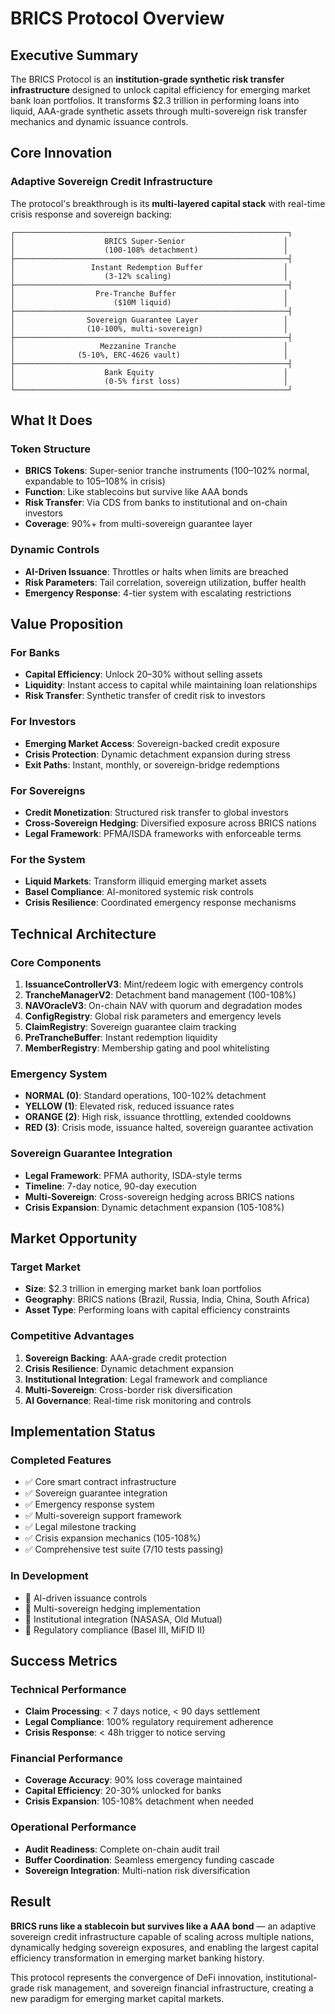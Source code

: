 # BRICS Protocol Overview

## Executive Summary

The BRICS Protocol is an **institution-grade synthetic risk transfer infrastructure** designed to unlock capital efficiency for emerging market bank loan portfolios. It transforms $2.3 trillion in performing loans into liquid, AAA-grade synthetic assets through multi-sovereign risk transfer mechanics and dynamic issuance controls.

## Core Innovation

### Adaptive Sovereign Credit Infrastructure
The protocol's breakthrough is its **multi-layered capital stack** with real-time crisis response and sovereign backing:

```
┌─────────────────────────────────────────────────────────────┐
│                    BRICS Super-Senior                      │
│                    (100-108% detachment)                   │
├─────────────────────────────────────────────────────────────┤
│                 Instant Redemption Buffer                  │
│                    (3-12% scaling)                         │
├─────────────────────────────────────────────────────────────┤
│                  Pre-Tranche Buffer                        │
│                      ($10M liquid)                         │
├─────────────────────────────────────────────────────────────┤
│                Sovereign Guarantee Layer                   │
│                (10-100%, multi-sovereign)                  │
├─────────────────────────────────────────────────────────────┤
│                   Mezzanine Tranche                        │
│              (5-10%, ERC-4626 vault)                       │
├─────────────────────────────────────────────────────────────┤
│                    Bank Equity                             │
│                    (0-5% first loss)                       │
└─────────────────────────────────────────────────────────────┘
```

## What It Does

### Token Structure
- **BRICS Tokens**: Super-senior tranche instruments (100–102% normal, expandable to 105–108% in crisis)
- **Function**: Like stablecoins but survive like AAA bonds
- **Risk Transfer**: Via CDS from banks to institutional and on-chain investors
- **Coverage**: 90%+ from multi-sovereign guarantee layer

### Dynamic Controls
- **AI-Driven Issuance**: Throttles or halts when limits are breached
- **Risk Parameters**: Tail correlation, sovereign utilization, buffer health
- **Emergency Response**: 4-tier system with escalating restrictions

## Value Proposition

### For Banks
- **Capital Efficiency**: Unlock 20–30% without selling assets
- **Liquidity**: Instant access to capital while maintaining loan relationships
- **Risk Transfer**: Synthetic transfer of credit risk to investors

### For Investors
- **Emerging Market Access**: Sovereign-backed credit exposure
- **Crisis Protection**: Dynamic detachment expansion during stress
- **Exit Paths**: Instant, monthly, or sovereign-bridge redemptions

### For Sovereigns
- **Credit Monetization**: Structured risk transfer to global investors
- **Cross-Sovereign Hedging**: Diversified exposure across BRICS nations
- **Legal Framework**: PFMA/ISDA frameworks with enforceable terms

### For the System
- **Liquid Markets**: Transform illiquid emerging market assets
- **Basel Compliance**: AI-monitored systemic risk controls
- **Crisis Resilience**: Coordinated emergency response mechanisms

## Technical Architecture

### Core Components
1. **IssuanceControllerV3**: Mint/redeem logic with emergency controls
2. **TrancheManagerV2**: Detachment band management (100-108%)
3. **NAVOracleV3**: On-chain NAV with quorum and degradation modes
4. **ConfigRegistry**: Global risk parameters and emergency levels
5. **ClaimRegistry**: Sovereign guarantee claim tracking
6. **PreTrancheBuffer**: Instant redemption liquidity
7. **MemberRegistry**: Membership gating and pool whitelisting

### Emergency System
- **NORMAL (0)**: Standard operations, 100-102% detachment
- **YELLOW (1)**: Elevated risk, reduced issuance rates
- **ORANGE (2)**: High risk, issuance throttling, extended cooldowns
- **RED (3)**: Crisis mode, issuance halted, sovereign guarantee activation

### Sovereign Guarantee Integration
- **Legal Framework**: PFMA authority, ISDA-style terms
- **Timeline**: 7-day notice, 90-day execution
- **Multi-Sovereign**: Cross-sovereign hedging across BRICS nations
- **Crisis Expansion**: Dynamic detachment expansion (105-108%)

## Market Opportunity

### Target Market
- **Size**: $2.3 trillion in emerging market bank loan portfolios
- **Geography**: BRICS nations (Brazil, Russia, India, China, South Africa)
- **Asset Type**: Performing loans with capital efficiency constraints

### Competitive Advantages
1. **Sovereign Backing**: AAA-grade credit protection
2. **Crisis Resilience**: Dynamic detachment expansion
3. **Institutional Integration**: Legal framework and compliance
4. **Multi-Sovereign**: Cross-border risk diversification
5. **AI Governance**: Real-time risk monitoring and controls

## Implementation Status

### Completed Features
- ✅ Core smart contract infrastructure
- ✅ Sovereign guarantee integration
- ✅ Emergency response system
- ✅ Multi-sovereign support framework
- ✅ Legal milestone tracking
- ✅ Crisis expansion mechanics (105-108%)
- ✅ Comprehensive test suite (7/10 tests passing)

### In Development
- 🔄 AI-driven issuance controls
- 🔄 Multi-sovereign hedging implementation
- 🔄 Institutional integration (NASASA, Old Mutual)
- 🔄 Regulatory compliance (Basel III, MiFID II)

## Success Metrics

### Technical Performance
- **Claim Processing**: < 7 days notice, < 90 days settlement
- **Legal Compliance**: 100% regulatory requirement adherence
- **Crisis Response**: < 48h trigger to notice serving

### Financial Performance
- **Coverage Accuracy**: 90% loss coverage maintained
- **Capital Efficiency**: 20-30% unlocked for banks
- **Crisis Expansion**: 105-108% detachment when needed

### Operational Performance
- **Audit Readiness**: Complete on-chain audit trail
- **Buffer Coordination**: Seamless emergency funding cascade
- **Sovereign Integration**: Multi-nation risk diversification

## Result

**BRICS runs like a stablecoin but survives like a AAA bond** — an adaptive sovereign credit infrastructure capable of scaling across multiple nations, dynamically hedging sovereign exposures, and enabling the largest capital efficiency transformation in emerging market banking history.

This protocol represents the convergence of DeFi innovation, institutional-grade risk management, and sovereign financial infrastructure, creating a new paradigm for emerging market capital markets.
